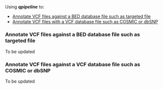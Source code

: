 

## 
Using **_qpipeline_** to:
* [Annotate VCF files against a BED database file such as targeted file](#Annotate-VCF-files-against-a-BED-database-file-such-as-targeted-file)
* [Annotate VCF files with a VCF database file such as COSMIC or dbSNP](#Annotate-VCF-file-with-VCF-database-file)  


### Annotate VCF files against a BED database file such as targeted file
To be updated

### Annotate VCF files against a VCF database file such as COSMIC or dbSNP
To be updated
